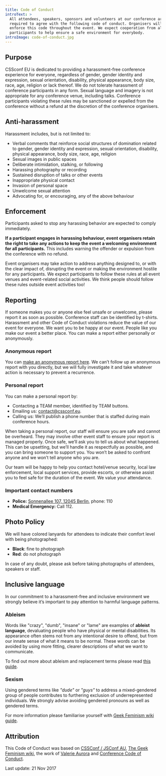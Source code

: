 ```yaml
---
title: Code of Conduct
introText: >
  All attendees, speakers, sponsors and volunteers at our conference are
  required to agree with the following code of conduct. Organisers will
  enforce this code throughout the event. We expect cooperation from all
  participants to help ensure a safe environment for everybody.
introImage: code-of-conduct.jpg
---
```


## Purpose

CSSconf EU is dedicated to providing a harassment-free conference experience
for everyone, regardless of gender, gender identity and expression, sexual
orientation, disability, physical appearance, body size, race, age, religion
or lack thereof. We do not tolerate harassment of conference participants in
any form. Sexual language and imagery is not appropriate for any conference
venue, including talks. Conference participants violating these rules may be
sanctioned or expelled from the conference without a refund at the discretion
of the conference organisers.

## Anti-harassment

Harassment includes, but is not limited to:

*   Verbal comments that reinforce social structures of domination related to gender, gender identity and expression, sexual orientation, disability, physical appearance, body size, race, age, religion
*   Sexual images in public spaces
*   Deliberate intimidation, stalking, or following
*   Harassing photography or recording
*   Sustained disruption of talks or other events
*   Inappropriate physical contact
*   Invasion of personal space
*   Unwelcome sexual attention
*   Advocating for, or encouraging, any of the above behaviour

## Enforcement

Participants asked to stop any harassing behavior are expected to comply
immediately.

**If a participant engages in harassing behaviour, event organisers retain
the right to take any actions to keep the event a welcoming environment for
all participants.** This includes warning the offender or expulsion from the
conference with no refund.

Event organisers may take action to address anything designed to, or with
the clear impact of, disrupting the event or making the environment hostile
for any participants. We expect participants to follow these rules at all
event venues and event-related social activities. We think people should
follow these rules outside event activities too!

## Reporting

If someone makes you or anyone else feel unsafe or unwelcome, please report
it as soon as possible. Conference staff can be identified by t-shirts.
Harassment and other Code of Conduct violations reduce the value of our event
for everyone. We want you to be happy at our event. People like you make our
event a better place. You can make a report either personally or anonymously.

### Anonymous report

You can [make an anonymous report here](https://docs.google.com/forms/d/e/1FAIpQLSebVmHYCWaf-vfQWA-OhIk3vtIEZwzaEPiTIOH-GOCquUZpjg/viewform).
We can’t follow up an anonymous report with you directly, but we will fully
investigate it and take whatever action is necessary to prevent a recurrence.

### Personal report

You can make a personal report by:

*   Contacting a TEAM member, identified by TEAM buttons.
*   Emailing us: [contact@cssconf.eu](mailto:contact@cssconf.eu).
*   Calling us: We’ll publish a phone number that is staffed during main conference hours.

When taking a personal report, our staff will ensure you are safe and cannot be
overheard. They may involve other event staff to ensure your report is managed
properly. Once safe, we’ll ask you to tell us about what happened. This can be
upsetting, but we’ll handle it as respectfully as possible, and you can bring
someone to support you. You won’t be asked to confront anyone and we won’t tell
anyone who you are.

Our team will be happy to help you contact hotel/venue security, local law enforcement,
local support services, provide escorts, or otherwise assist you to feel safe for the
duration of the event. We value your attendance.

### Important contact numbers

*   **Police:** [Sonnenallee 107, 12045 Berlin](https://www.google.com/maps/place/Polizeirevier+Abschnitt+54/@52.5010881,13.4242929,14z/data=!4m8!1m2!2m1!1spolizei!3m4!1s0x0:0x6d9541d25f1cfab2!8m2!3d52.4819537!4d13.4407693?hl=en),  phone: 110
*   **Medical Emergency:** Call 112.

## Photo Policy

We will have colored lanyards for attendees to indicate their comfort level with being photographed:

*   **Black**: fine to photograph
*   **Red**: do not photograph

In case of any doubt, please ask before taking photographs of attendees, speakers or staff.

## Inclusive language

In our commitment to a harassment-free and inclusive environment we strongly
believe it’s important to pay attention to harmful language patterns.

### Ableism

Words like "crazy", "dumb", "insane" or "lame" are examples of **ableist language**,
devaluating people who have physical or mental disabilities. Its appearance often
stems not from any intentional desire to offend, but from our innate sense of what
it means to be normal. These words can be avoided by using more fitting, clearer
descriptions of what we want to communicate.

To find out more about ableism and replacement terms please read
[this guide](http://www.autistichoya.com/p/ableist-words-and-terms-to-avoid.html).

### Sexism

Using gendered terms like _"dude"_ or _"guys"_ to address a mixed-gendered group of
people contributes to furthering exclusion of underrepresented individuals. We
strongly advise avoiding gendered pronouns as well as gendered terms.

For more information please familiarise yourself with [Geek Feminism wiki guide](http://geekfeminism.wikia.com/wiki/Nonsexist_language).

## Attribution

This Code of Conduct was based on [CSSConf / JSConf AU](http://jsconfau.com),
[The Geek Feminism wiki](http://geekfeminism.wikia.com/wiki/Conference_anti-harassment/Policy),
the work of [Valerie Aurora](https://frameshiftconsulting.com/code-of-conduct-training/)
and [Conference Code of Conduct](http://confcodeofconduct.com/).

Last update: 21 Nov 2017

